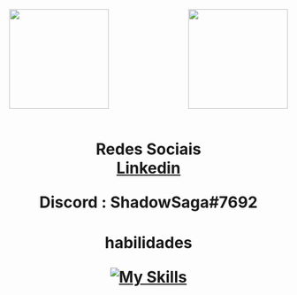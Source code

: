 <div>
  
  <img  height="180em" src="https://github-readme-stats.vercel.app/api?username=darkgx207&show_icons=true&theme=blueberry&include_all_commits=true&count_private=true"/>
  <img align="right" height="180em" src="https://github-readme-stats.vercel.app/api/top-langs/?username=darkgx207&layout=compact&langs_count=16&theme=aura"/>
  
</div>
<br>

<div class="social" style="">
  <h1 align="center" color="red">Redes Sociais <br>
    <a href='https://www.linkedin.com/in/guilherme-rocha-da-silva-591076205/'> Linkedin </a> </br>
    <p> Discord : ShadowSaga#7692 </p>  
    
  </h1>
</div>




<h1 align="center"> habilidades <br>

[![My Skills](https://skillicons.dev/icons?i=python,vue,django,js,php,linux,git,bash,flask,mysql,postgres,vim,markdown,latex,html,css)](https://skillicons.dev)

</h1>

